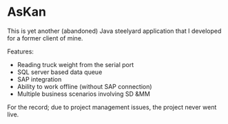 # AsKan

This is yet another (abandoned) Java steelyard application that I developed for a former client of mine.

Features:
- Reading truck weight from the serial port
- SQL server based data queue
- SAP integration
- Ability to work offline (without SAP connection)
- Multiple business scenarios involving SD &MM

For the record; due to project management issues, the project never went live.